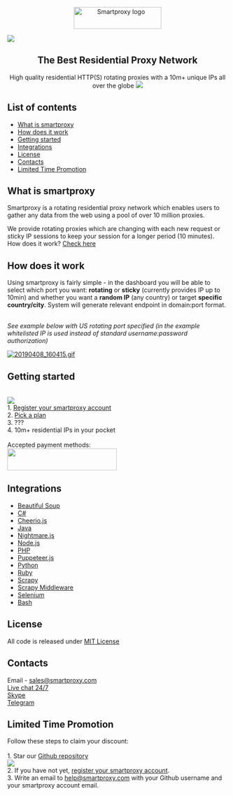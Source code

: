 <p align="center">
  <a href="https://smartproxy.com/">
    <img src="https://smartproxy.com/wp-content/themes/smartproxy/images/smartproxy-logo.svg" alt="Smartproxy logo" width="200" height="50">
  </a>
</p>

[<img src="https://i.imgur.com/dMCdcoI.jpg">](#limited-time-promotion)

<h2 align="center">
  The Best Residential Proxy Network
</h2>

<p align="center">
High quality residential HTTP(S) rotating proxies with a 10m+ unique IPs all over the globe
  <a href="https://smartproxy.com/how-it-works">
    <img src="https://i.imgur.com/1qKkqIz.gif">
  </a>
</p>



## List of contents

- [What is smartproxy](#what-is-smartproxy)
- [How does it work](#how-does-it-work)
- [Getting started](#getting-started)
- [Integrations](#integrations)
- [License](#license)
- [Contacts](#contacts)
- [Limited Time Promotion](#limited-time-promotion)
 
## What is smartproxy
Smartproxy is a rotating residential proxy network which enables users to gather any data from the web using a pool of over 10 million proxies.

We provide rotating proxies which are changing with each new request or sticky IP sessions to keep your session for a longer period (10 minutes). How does it work? [Check here](https://smartproxy.com/questions/how-does-it-work)

## How does it work

Using smartproxy is fairly simple - in the dashboard you will be able to select which port you want: **rotating** or **sticky** (currently provides IP up to 10min) and whether you want a **random IP** (any country) or target **specific country/city**. System will generate relevant endpoint in domain:port format.

<br>*See example below with US rotating port specified (in the example whitelisted IP is used instead of standard username:password authorization)*
  
  <a href="https://smartproxy.com/proxy-list"><img src="https://s2.gifyu.com/images/20190408_160415.gif" alt="20190408_160415.gif" border="0" /></a>
  
## Getting started
<br>[<img src="https://smartproxy.com/wp-content/uploads/2019/04/How-to-buy-Smartproxy-plans-now.svg">](https://dashboard.smartproxy.com/register)
<br> 1. [Register your smartproxy account](https://dashboard.smartproxy.com/register)
<br> 2. [Pick a plan](https://smartproxy.com/pricing)
<br> 3. ???
<br> 4. 10m+ residential IPs in your pocket
<br><br>Accepted payment methods:
<br>[<img src="https://smartproxy.com/wp-content/uploads/2018/09/payment-methods-smartproxy-residential-rotating-proxies.svg" alt="" width="250" height="50">](https://smartproxy.com/pricing)

## Integrations

- [Beautiful Soup](https://github.com/Smartproxy/Smartproxy/tree/master/beautifulsoup)
- [C#](https://github.com/Smartproxy/Smartproxy/tree/master/csharp)
- [Cheerio.js](https://github.com/Smartproxy/Smartproxy/tree/master/cheerio)
- [Java](https://github.com/Smartproxy/Smartproxy/tree/master/java)
- [Nightmare.js](https://github.com/Smartproxy/Smartproxy/tree/master/nightmarejs)
- [Node.js](https://github.com/Smartproxy/Smartproxy/tree/master/nodejs)
- [PHP](https://github.com/Smartproxy/Smartproxy/tree/master/php)
- [Puppeteer.js](https://github.com/Smartproxy/Smartproxy/tree/master/puppeteer)
- [Python](https://github.com/Smartproxy/Smartproxy/tree/master/python)
- [Ruby](https://github.com/Smartproxy/Smartproxy/tree/master/scrapy)
- [Scrapy](https://github.com/Smartproxy/Smartproxy/tree/master/scrapy)
- [Scrapy Middleware](https://github.com/Smartproxy/Smartproxy/tree/master/scrapy_middleware)
- [Selenium](https://github.com/Smartproxy/Smartproxy/tree/master/selenium/)
- [Bash](https://github.com/Smartproxy/Smartproxy/tree/master/shell)

## License

All code is released under [MIT License](https://github.com/Smartproxy/Smartproxy/blob/master/LICENSE)

## Contacts
Email - sales@smartproxy.com
<br><a href="https://smartproxy.com">Live chat 24/7</a>
<br><a href="https://join.skype.com/invite/bZDHw4NZg2G9">Skype</a>
<br><a href="https://t.me/smartproxy_com">Telegram</a>

## Limited Time Promotion

Follow these steps to claim your discount:
<br>
<br> 1. Star our [Github repository](https://github.com/Smartproxy/Smartproxy/)
<br> <img src="https://i.imgur.com/3F8smIy.png">
<br> 2. If you have not yet, [register your smartproxy account](https://dashboard.smartproxy.com/register).
<br> 3. Write an email to help@smartproxy.com with your Github username and your smartproxy account email.
